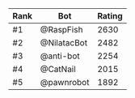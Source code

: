 Rank|Bot|Rating
---|---|---
#1|@RaspFish|2630
#2|@NilatacBot|2482
#3|@anti-bot|2254
#4|@CatNail|2015
#5|@pawnrobot|1892
